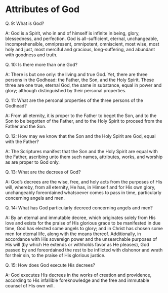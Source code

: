 # Attributes of God

Q. 9: What is God?

A: God is a Spirit, who in and of himself is infinite in being, glory, blessedness, and perfection. God is all-sufficient, eternal, unchangeable, incomprehensible, omnipresent, omnipotent, omniscient, most wise, most holy and just, most merciful and gracious, long-suffering, and abundant with goodness and truth.

Q. 10: Is there more than one God?

A: There is but one only: the living and true God. Yet, there are three persons in the Godhead: the Father, the Son, and the Holy Spirit. These three are one true, eternal God, the same in substance, equal in power and glory; although distinguished by their personal properties.

Q. 11: What are the personal properties of the three persons of the Godhead?

A: From all eternity, it is proper to the Father to beget the Son, and to the Son to be begotten of the Father, and to the Holy Spirit to proceed from the Father and the Son.

Q. 12: How may we know that the Son and the Holy Spirit are God, equal with the Father?

A: The Scriptures manifest that the Son and the Holy Spirit are equal with the Father, ascribing unto them such names, attributes, works, and worship as are proper to God only.

Q. 13: What are the decrees of God?

A: God’s decrees are the wise, free, and holy acts from the purposes of His will, whereby, from all eternity, He has, in Himself and for His own glory, unchangeably foreordained whatsoever comes to pass in time, particularly concerning angels and men.

Q. 14: What has God particularly decreed concerning angels and men?

A: By an eternal and immutable decree, which originates solely from His love and exists for the praise of His glorious grace to be manifested in due time, God has elected some angels to glory; and in Christ has chosen some men for eternal life, along with the means thereof. Additionally, in accordance with His sovereign power and the unsearchable purposes of His will (by which He extends or withholds favor as He pleases), God passed by and foreordained the rest to be inflicted with dishonor and wrath for their sin, to the praise of His glorious justice.

Q. 15: How does God execute His decrees?

A: God executes His decrees in the works of creation and providence, according to His infallible foreknowledge and the free and immutable counsel of His own will.
